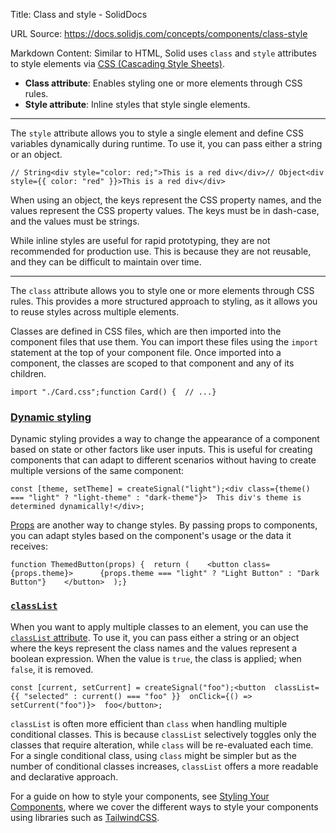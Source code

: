 Title: Class and style - SolidDocs

URL Source: https://docs.solidjs.com/concepts/components/class-style

Markdown Content:
Similar to HTML, Solid uses `class` and `style` attributes to style elements via [CSS (Cascading Style Sheets)](https://developer.mozilla.org/en-US/docs/Glossary/CSS).

*   **Class attribute**: Enables styling one or more elements through CSS rules.
*   **Style attribute**: Inline styles that style single elements.

* * *

The `style` attribute allows you to style a single element and define CSS variables dynamically during runtime. To use it, you can pass either a string or an object.

```
// String<div style="color: red;">This is a red div</div>// Object<div style={{ color: "red" }}>This is a red div</div>
```

When using an object, the keys represent the CSS property names, and the values represent the CSS property values. The keys must be in dash-case, and the values must be strings.

While inline styles are useful for rapid prototyping, they are not recommended for production use. This is because they are not reusable, and they can be difficult to maintain over time.

* * *

The `class` attribute allows you to style one or more elements through CSS rules. This provides a more structured approach to styling, as it allows you to reuse styles across multiple elements.

Classes are defined in CSS files, which are then imported into the component files that use them. You can import these files using the `import` statement at the top of your component file. Once imported into a component, the classes are scoped to that component and any of its children.

```
import "./Card.css";function Card() {  // ...}
```

### [Dynamic styling](https://docs.solidjs.com/concepts/components/class-style#dynamic-styling)

Dynamic styling provides a way to change the appearance of a component based on state or other factors like user inputs. This is useful for creating components that can adapt to different scenarios without having to create multiple versions of the same component:

```
const [theme, setTheme] = createSignal("light");<div class={theme() === "light" ? "light-theme" : "dark-theme"}>  This div's theme is determined dynamically!</div>;
```

[Props](https://docs.solidjs.com/concepts/components/props) are another way to change styles. By passing props to components, you can adapt styles based on the component's usage or the data it receives:

```
function ThemedButton(props) {  return (    <button class={props.theme}>      {props.theme === "light" ? "Light Button" : "Dark Button"}    </button>  );}
```

### [`classList`](https://docs.solidjs.com/concepts/components/class-style#classlist)

When you want to apply multiple classes to an element, you can use the [`classList` attribute](https://developer.mozilla.org/en-US/docs/Web/API/Element/classList). To use it, you can pass either a string or an object where the keys represent the class names and the values represent a boolean expression. When the value is `true`, the class is applied; when `false`, it is removed.

```
const [current, setCurrent] = createSignal("foo");<button  classList={{ "selected" : current() === "foo" }}  onClick={() => setCurrent("foo")}>  foo</button>;
```

`classList` is often more efficient than `class` when handling multiple conditional classes. This is because `classList` selectively toggles only the classes that require alteration, while `class` will be re-evaluated each time. For a single conditional class, using `class` might be simpler but as the number of conditional classes increases, `classList` offers a more readable and declarative approach.

For a guide on how to style your components, see [Styling Your Components](https://docs.solidjs.com/guides/styling-your-components), where we cover the different ways to style your components using libraries such as [TailwindCSS](https://tailwindcss.com/).
